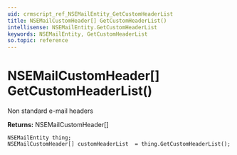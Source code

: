 ```yaml
---
uid: crmscript_ref_NSEMailEntity_GetCustomHeaderList
title: NSEMailCustomHeader[] GetCustomHeaderList()
intellisense: NSEMailEntity.GetCustomHeaderList
keywords: NSEMailEntity, GetCustomHeaderList
so.topic: reference
---
```


# NSEMailCustomHeader[] GetCustomHeaderList()

Non standard e-mail headers

**Returns:** NSEMailCustomHeader[]

```crmscript
NSEMailEntity thing;
NSEMailCustomHeader[] customHeaderList  = thing.GetCustomHeaderList();
```

